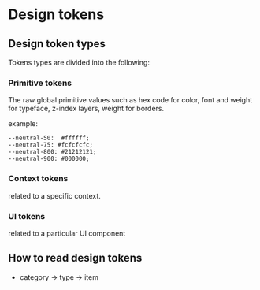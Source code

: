 # Design tokens



## Design token types

Tokens types are divided into the following:

### Primitive tokens

The raw global primitive values such as hex code for color, font and weight for typeface, z-index layers, weight for borders.

example: 

```
--neutral-50:  #ffffff;
--neutral-75: #fcfcfcfc;
--neutral-800: #21212121;
--neutral-900: #000000;
```

### Context tokens

related to a specific context.

### UI tokens

related to a particular UI component

## How to read design tokens

- category -> type -> item